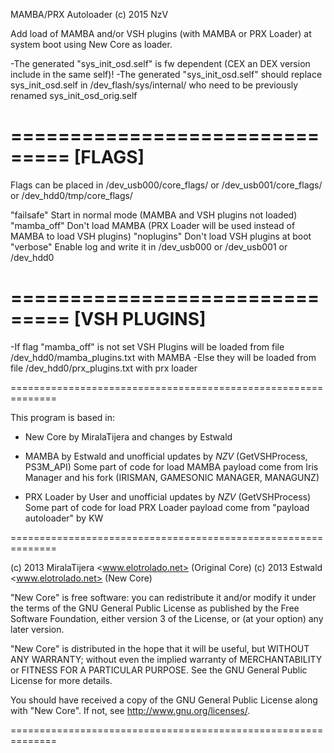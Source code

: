 MAMBA/PRX Autoloader (c) 2015 NzV

Add load of MAMBA and/or VSH plugins (with MAMBA or PRX Loader) at system boot using New Core as loader.

-The generated "sys_init_osd.self" is fw dependent (CEX an DEX version include in the same self)!
-The generated "sys_init_osd.self" should replace sys_init_osd.self in /dev_flash/sys/internal/
 who need to be previously renamed sys_init_osd_orig.self
 
===============================
			[FLAGS]
===============================

Flags can be placed in /dev_usb000/core_flags/ or /dev_usb001/core_flags/ or /dev_hdd0/tmp/core_flags/

"failsafe"  	Start in normal mode (MAMBA and VSH plugins not loaded)
"mamba_off"   	Don't load  MAMBA (PRX Loader will be used instead of MAMBA to load VSH plugins)
"noplugins"   	Don't load  VSH plugins at boot
"verbose"   	Enable log and write it in /dev_usb000 or /dev_usb001 or /dev_hdd0

===============================
		[VSH PLUGINS]
===============================

-If flag "mamba_off" is not set VSH Plugins will be loaded from file /dev_hdd0/mamba_plugins.txt with MAMBA
-Else they will be loaded from file /dev_hdd0/prx_plugins.txt with prx loader

==============================================================

This program is based in:

- New Core by MiralaTijera and changes by Estwald 

- MAMBA by Estwald and unofficial updates by _NZV_ (GetVSHProcess, PS3M_API)
  Some part of code for load MAMBA payload come from Iris Manager and his fork (IRISMAN, GAMESONIC MANAGER, MANAGUNZ)

- PRX Loader by User and unofficial updates by _NZV_ (GetVSHProcess)
  Some part of code for load PRX Loader payload come from "payload autoloader" by KW

==============================================================

(c) 2013 MiralaTijera <www.elotrolado.net> (Original Core)
(c) 2013 Estwald <www.elotrolado.net> (New Core)

"New Core" is free software: you can redistribute it and/or modify
it under the terms of the GNU General Public License as published by
the Free Software Foundation, either version 3 of the License, or
(at your option) any later version.

"New Core" is distributed in the hope that it will be useful,
but WITHOUT ANY WARRANTY; without even the implied warranty of
MERCHANTABILITY or FITNESS FOR A PARTICULAR PURPOSE.  See the
GNU General Public License for more details.

You should have received a copy of the GNU General Public License
along with "New Core". If not, see <http://www.gnu.org/licenses/>.

==============================================================